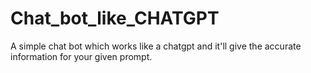 # Chat_bot_like_CHATGPT
A simple chat bot which works like a chatgpt and it'll give the  accurate information for your given prompt.

